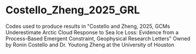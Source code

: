 # Costello_Zheng_2025_GRL
Codes used to produce results in "Costello and Zheng, 2025, GCMs Underestimate Arctic Cloud Response to Sea Ice Loss: Evidence from a Process-Based Emergent Constraint, Geophysical Research Letters"
Owned by Ronin Costello and Dr. Youtong Zheng at the University of Houston
